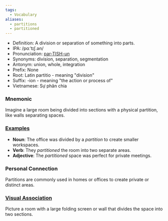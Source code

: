 ```yaml
---
tags:
  - Vocabulary
aliases:
  - partitions
  - partitioned
---
```


- Definition: A division or separation of something into parts.
- IPA: /pɑːˈtɪʃ.ən/
- Pronunciation: [par-TISH-un](https://www.google.com/search?q=how+to+pronounce+partition)
- Synonyms: division, separation, segmentation
- Antonym: union, whole, integration
- Prefix: None
- Root: Latin partitio - meaning "division"
- Suffix: -ion - meaning "the action or process of"
- Vietnamese: Sự phân chia

### Mnemonic

Imagine a large room being divided into sections with a physical partition, like walls separating spaces.

### [Examples](https://www.google.com/search?q=partition+in+a+sentence)

- **Noun**: The office was divided by a *partition* to create smaller workspaces.
- **Verb**: They *partitioned* the room into two separate areas.
- **Adjective**: The *partitioned* space was perfect for private meetings.
  
### Personal Connection

Partitions are commonly used in homes or offices to create private or distinct areas.

### [Visual Association](https://www.google.com/search?tbm=isch&q=partition)

Picture a room with a large folding screen or wall that divides the space into two sections.